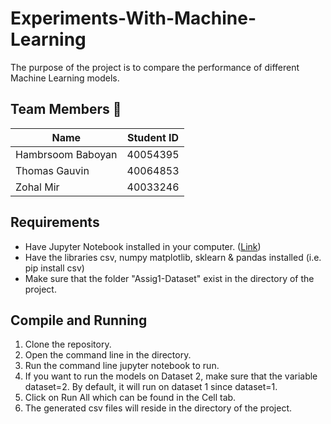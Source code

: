 # Experiments-With-Machine-Learning
The purpose of the project is to compare the performance of different Machine Learning models.

## Team Members 👥
| Name          | Student ID    |
| ------------- |:-------------:|
|  Hambrsoom Baboyan | 40054395 |
|  Thomas Gauvin     | 40064853 |
|  Zohal Mir         | 40033246 |

## Requirements
- Have Jupyter Notebook installed in your computer. ([Link](https://jupyter.org/install))
- Have the libraries csv, numpy matplotlib, sklearn & pandas installed (i.e. pip install csv)
- Make sure that the folder "Assig1-Dataset" exist in the directory of the project.

## Compile and Running
1. Clone the repository.
2. Open the command line in the directory.
3. Run the command line jupyter notebook to run.
4. If you want to run the models on Dataset 2, make sure that the variable dataset=2.
By default, it will run on dataset 1 since dataset=1.
5. Click on Run All which can be found in the Cell tab.  
6. The generated csv files will reside in the directory of the project. 
